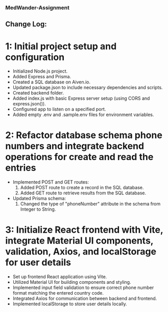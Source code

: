 ### MedWander-Assignment

## Change Log:

# 1: Initial project setup and configuration

- Initialized Node.js project.
- Added Express and Prisma.
- Created a SQL database on Aiven.io.
- Updated package.json to include necessary dependencies and scripts.
- Created backend folder.
- Added index.js with basic Express server setup (using CORS and express.json()).
- Configured app to listen on a specified port.
- Added empty .env and .sample.env files for environment variables.

# 2: Refactor database schema phone numbers and integrate backend operations for create and read the entries

- Implemented POST and GET routes:
  1. Added POST route to create a record in the SQL database.
  2. Added GET route to retrieve results from the SQL database.
-  Updated Prisma schema:
   1. Changed the type of "phoneNumber" attribute in the schema from Integer to String.

# 3: Initialize React frontend with Vite, integrate Material UI components, validation, Axios, and localStorage for user details

- Set up frontend React application using Vite.
- Utilized Material UI for building components and styling.
- Implemented input field validation to ensure correct phone number format matching the entered country code.
- Integrated Axios for communication between backend and frontend.
- Implemented localStorage to store user details locally.
